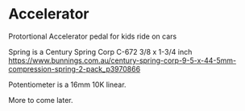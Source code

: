 # Accelerator
Protortional Accelerator pedal for kids ride on cars

Spring is a Century Spring Corp C-672
3/8 x 1-3/4 inch
https://www.bunnings.com.au/century-spring-corp-9-5-x-44-5mm-compression-spring-2-pack_p3970866

Potentiometer is a 16mm 10K linear.

More to come later.
